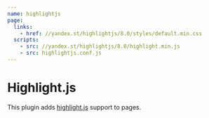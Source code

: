 ```yaml
---
name: highlightjs
page:
  links:
    - href: //yandex.st/highlightjs/8.0/styles/default.min.css
  scripts:
    - src: //yandex.st/highlightjs/8.0/highlight.min.js
    - src: highlightjs.conf.js
---
```


# Highlight.js

This plugin adds [highlight.js](https://highlightjs.org/) support to
pages.
